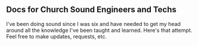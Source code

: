 ## Docs for Church Sound Engineers and Techs

I've been doing sound since I was six and have needed to get my head around all the knowledge I've been taught and learned. Here's that attempt. Feel free to make updates, requests, etc.

